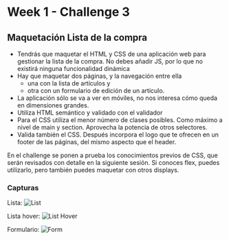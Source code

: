 # Week 1 - Challenge 3

## Maquetación Lista de la compra

- Tendrás que maquetar el HTML y CSS de una aplicación web para gestionar la lista de la compra. No debes añadir JS, por lo que no existirá ninguna funcionalidad dinámica
- Hay que maquetar dos páginas, y la navegación entre ella
  - una con la lista de artículos y
  - otra con un formulario de edición de un artículo.
- La aplicación sólo se va a ver en móviles, no nos interesa cómo queda en dimensiones grandes.
- Utiliza HTML semántico y validado con el validador
- Para el CSS utiliza el menor número de clases posibles. Como máximo a nivel de main y section. Aprovecha la potencia de otros selectores.
- Valida también el CSS. Después incorpora el logo que te ofrecen en un footer de las páginas, del mismo aspecto que el header.

En el challenge se ponen a prueba los conocimientos previos de CSS, que serán revisados con detalle en la siguiente sesión. Si conoces flex, puedes utilizarlo, pero también puedes maquetar con otros displays.

### Capturas

Lista:
![List](list.jpg "List")

Lista hover:
![List Hover](list-hover.jpg "List Hover")

Formulario:
![Form](form.jpg "Form")
